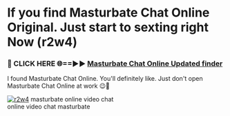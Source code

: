 # If you find Masturbate Chat Online Original. Just start to sexting right Now (r2w4)

<h3>🔴 CLICK HERE 🌐==►► <a href="https://tinyurl.com/mtbk5fxa" rel="nofollow">Masturbate Chat Online Updated finder</a></h3>

I found Masturbate Chat Online. You'll definitely like. Just don't open Masturbate Chat Online at work 😉💬

[![r2w4](https://i.imgur.com/Q8WKrnY.jpeg)](https://tinyurl.com/mtbk5fxa)
masturbate online video chat<br>
online video chat masturbate